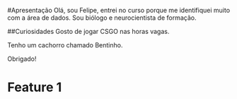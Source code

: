 #Apresentação
Olá, sou Felipe, entrei no curso porque me identifiquei muito com a área de dados. Sou biólogo e neurocientista de formação.

##Curiosidades
Gosto de jogar CSGO nas horas vagas.

Tenho um cachorro chamado Bentinho.

Obrigado!

# Feature 1
